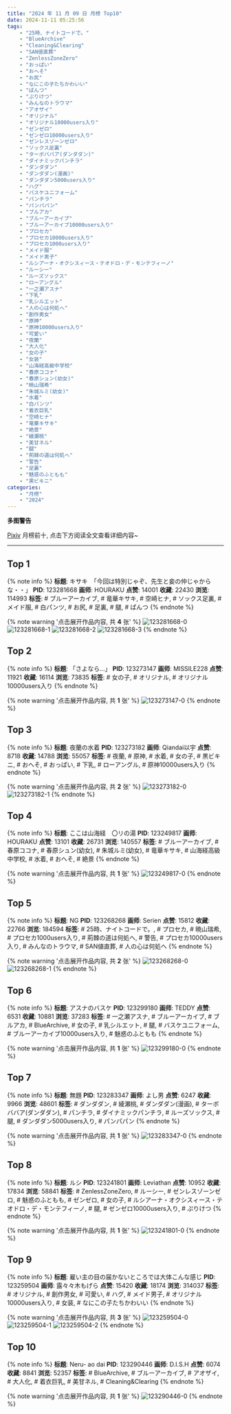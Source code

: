 ```yaml
---
title: "2024 年 11 月 09 日 月榜 Top10"
date: 2024-11-11 05:25:56
tags:
    - "25時、ナイトコードで。"
    - "BlueArchive"
    - "Cleaning&Clearing"
    - "SAN値直葬"
    - "ZenlessZoneZero"
    - "おっぱい"
    - "おへそ"
    - "お尻"
    - "なにこの子たちかわいい"
    - "ぱんつ"
    - "ぷりけつ"
    - "みんなのトラウマ"
    - "アオザイ"
    - "オリジナル"
    - "オリジナル10000users入り"
    - "ゼンゼロ"
    - "ゼンゼロ10000users入り"
    - "ゼンレスゾーンゼロ"
    - "ソックス足裏"
    - "ターボババア(ダンダダン)"
    - "ダイナミックパンチラ"
    - "ダンダダン"
    - "ダンダダン(漫画)"
    - "ダンダダン5000users入り"
    - "ハグ"
    - "バスケユニフォーム"
    - "パンチラ"
    - "パンパパン"
    - "ブルアカ"
    - "ブルーアーカイブ"
    - "ブルーアーカイブ10000users入り"
    - "プロセカ"
    - "プロセカ10000users入り"
    - "プロセカ1000users入り"
    - "メイド服"
    - "メイド男子"
    - "ルシアーナ・オクシスィース・テオドロ・デ・モンテフィーノ"
    - "ルーシー"
    - "ルーズソックス"
    - "ローアングル"
    - "一之瀬アスナ"
    - "下乳"
    - "乳シルエット"
    - "人の心は何処へ"
    - "創作男女"
    - "原神"
    - "原神10000users入り"
    - "可愛い"
    - "夜蘭"
    - "大人化"
    - "女の子"
    - "女装"
    - "山海経高級中学校"
    - "春原ココナ"
    - "春原シュン(幼女)"
    - "暁山瑞希"
    - "朱城ルミ(幼女)"
    - "水着"
    - "白パンツ"
    - "着衣巨乳"
    - "空崎ヒナ"
    - "竜華キサキ"
    - "絶景"
    - "綾瀬桃"
    - "美甘ネル"
    - "腿"
    - "荊棘の道は何処へ"
    - "警告"
    - "足裏"
    - "魅惑のふともも"
    - "黒ビキニ"
categories:
    - "月榜"
    - "2024"
---
```


<i class="fa fa-triangle-exclamation"></i>**多图警告**<i class="fa fa-triangle-exclamation"></i>

[Pixiv](https://www.pixiv.net/) 月榜前十, 点击下方阅读全文查看详细内容~

<!-- more -->

---

## Top 1

{% note info %}
**标题**: キサキ　「今回は特別じゃぞ、先生と妾の仲じゃからな・・」
**PID**: 123281668 **画师**: HOURAKU
**点赞**: 14001 **收藏**: 22430 **浏览**: 114993
**标签**: # ブルーアーカイブ, # 竜華キサキ, # 空崎ヒナ, # ソックス足裏, # メイド服, # 白パンツ, # お尻, # 足裏, # 腿, # ぱんつ
{% endnote %}

{% note warning '点击展开作品内容, 共 **4** 张' %}
![123281668-0](https://i.pixiv.re/img-original/img/2024/10/13/08/00/05/123281668_p0.jpg)
![123281668-1](https://i.pixiv.re/img-original/img/2024/10/13/08/00/05/123281668_p1.jpg)
![123281668-2](https://i.pixiv.re/img-original/img/2024/10/13/08/00/05/123281668_p2.jpg)
![123281668-3](https://i.pixiv.re/img-original/img/2024/10/13/08/00/05/123281668_p3.jpg)
{% endnote %}

## Top 2

{% note info %}
**标题**: 「さよなら…」
**PID**: 123273147 **画师**: MISSILE228
**点赞**: 11921 **收藏**: 16114 **浏览**: 73835
**标签**: # 女の子, # オリジナル, # オリジナル10000users入り
{% endnote %}

{% note warning '点击展开作品内容, 共 **1** 张' %}
![123273147-0](https://i.pixiv.re/img-original/img/2024/10/13/00/00/31/123273147_p0.jpg)
{% endnote %}

## Top 3

{% note info %}
**标题**: 夜蘭の水着
**PID**: 123273182 **画师**: Qiandai以宇
**点赞**: 8718 **收藏**: 14788 **浏览**: 55057
**标签**: # 夜蘭, # 原神, # 水着, # 女の子, # 黒ビキニ, # おへそ, # おっぱい, # 下乳, # ローアングル, # 原神10000users入り
{% endnote %}

{% note warning '点击展开作品内容, 共 **2** 张' %}
![123273182-0](https://i.pixiv.re/img-original/img/2024/10/13/00/00/40/123273182_p0.png)
![123273182-1](https://i.pixiv.re/img-original/img/2024/10/13/00/00/40/123273182_p1.png)
{% endnote %}

## Top 4

{% note info %}
**标题**: ここは山海経　〇リの湯
**PID**: 123249817 **画师**: HOURAKU
**点赞**: 13101 **收藏**: 26731 **浏览**: 140557
**标签**: # ブルーアーカイブ, # 春原ココナ, # 春原シュン(幼女), # 朱城ルミ(幼女), # 竜華キサキ, # 山海経高級中学校, # 水着, # おへそ, # 絶景
{% endnote %}

{% note warning '点击展开作品内容, 共 **1** 张' %}
![123249817-0](https://i.pixiv.re/img-original/img/2024/10/12/08/00/01/123249817_p0.jpg)
{% endnote %}

## Top 5

{% note info %}
**标题**: NG
**PID**: 123268268 **画师**: Serien
**点赞**: 15812 **收藏**: 22766 **浏览**: 184594
**标签**: # 25時、ナイトコードで。, # プロセカ, # 暁山瑞希, # プロセカ1000users入り, # 荊棘の道は何処へ, # 警告, # プロセカ10000users入り, # みんなのトラウマ, # SAN値直葬, # 人の心は何処へ
{% endnote %}

{% note warning '点击展开作品内容, 共 **2** 张' %}
![123268268-0](https://i.pixiv.re/img-original/img/2024/10/12/21/42/53/123268268_p0.jpg)
![123268268-1](https://i.pixiv.re/img-original/img/2024/10/12/21/42/53/123268268_p1.jpg)
{% endnote %}

## Top 6

{% note info %}
**标题**: アスナのバスケ
**PID**: 123299180 **画师**: TEDDY
**点赞**: 6531 **收藏**: 10881 **浏览**: 37283
**标签**: # 一之瀬アスナ, # ブルーアーカイブ, # ブルアカ, # BlueArchive, # 女の子, # 乳シルエット, # 腿, # バスケユニフォーム, # ブルーアーカイブ10000users入り, # 魅惑のふともも
{% endnote %}

{% note warning '点击展开作品内容, 共 **1** 张' %}
![123299180-0](https://i.pixiv.re/img-original/img/2024/10/13/20/34/06/123299180_p0.jpg)
{% endnote %}

## Top 7

{% note info %}
**标题**: 無題
**PID**: 123283347 **画师**: よし男
**点赞**: 6247 **收藏**: 9966 **浏览**: 48601
**标签**: # ダンダダン, # 綾瀬桃, # ダンダダン(漫画), # ターボババア(ダンダダン), # パンチラ, # ダイナミックパンチラ, # ルーズソックス, # 腿, # ダンダダン5000users入り, # パンパパン
{% endnote %}

{% note warning '点击展开作品内容, 共 **1** 张' %}
![123283347-0](https://i.pixiv.re/img-original/img/2024/10/13/09/44/21/123283347_p0.png)
{% endnote %}

## Top 8

{% note info %}
**标题**: ルシ
**PID**: 123241801 **画师**: Leviathan
**点赞**: 10952 **收藏**: 17834 **浏览**: 58841
**标签**: # ZenlessZoneZero, # ルーシー, # ゼンレスゾーンゼロ, # 魅惑のふともも, # ゼンゼロ, # 女の子, # ルシアーナ・オクシスィース・テオドロ・デ・モンテフィーノ, # 腿, # ゼンゼロ10000users入り, # ぷりけつ
{% endnote %}

{% note warning '点击展开作品内容, 共 **1** 张' %}
![123241801-0](https://i.pixiv.re/img-original/img/2024/10/12/00/00/30/123241801_p0.jpg)
{% endnote %}

## Top 9

{% note info %}
**标题**: 雇い主の目の届かないところでは大体こんな感じ
**PID**: 123259504 **画师**: 露々々木もげら
**点赞**: 15420 **收藏**: 18174 **浏览**: 314037
**标签**: # オリジナル, # 創作男女, # 可愛い, # ハグ, # メイド男子, # オリジナル10000users入り, # 女装, # なにこの子たちかわいい
{% endnote %}

{% note warning '点击展开作品内容, 共 **3** 张' %}
![123259504-0](https://i.pixiv.re/img-original/img/2024/10/12/16/38/42/123259504_p0.jpg)
![123259504-1](https://i.pixiv.re/img-original/img/2024/10/12/16/38/42/123259504_p1.jpg)
![123259504-2](https://i.pixiv.re/img-original/img/2024/10/12/16/38/42/123259504_p2.jpg)
{% endnote %}

## Top 10

{% note info %}
**标题**: Neru- ao dai
**PID**: 123290446 **画师**: D.I.S.H
**点赞**: 6074 **收藏**: 8841 **浏览**: 52357
**标签**: # BlueArchive, # ブルーアーカイブ, # アオザイ, # 大人化, # 着衣巨乳, # 美甘ネル, # Cleaning&Clearing
{% endnote %}

{% note warning '点击展开作品内容, 共 **1** 张' %}
![123290446-0](https://i.pixiv.re/img-original/img/2024/10/13/15/16/29/123290446_p0.jpg)
{% endnote %}
